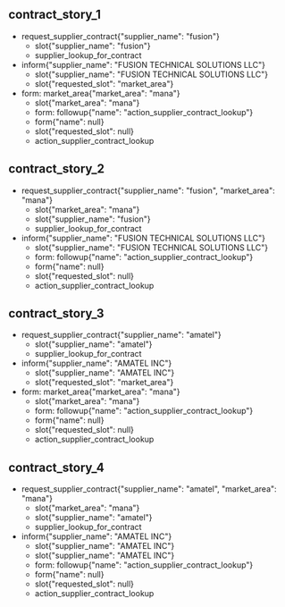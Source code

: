 ## contract_story_1
* request_supplier_contract{"supplier_name": "fusion"}
    - slot{"supplier_name": "fusion"}
    - supplier_lookup_for_contract
* inform{"supplier_name": "FUSION TECHNICAL SOLUTIONS LLC"}
    - slot{"supplier_name": "FUSION TECHNICAL SOLUTIONS LLC"}
    - slot{"requested_slot": "market_area"}
* form: market_area{"market_area": "mana"}
    - slot{"market_area": "mana"}
    - form: followup{"name": "action_supplier_contract_lookup"}
    - form{"name": null}
    - slot{"requested_slot": null}
    - action_supplier_contract_lookup

## contract_story_2
* request_supplier_contract{"supplier_name": "fusion", "market_area": "mana"}
    - slot{"market_area": "mana"}
    - slot{"supplier_name": "fusion"}
    - supplier_lookup_for_contract
* inform{"supplier_name": "FUSION TECHNICAL SOLUTIONS LLC"}
    - slot{"supplier_name": "FUSION TECHNICAL SOLUTIONS LLC"}
    - form: followup{"name": "action_supplier_contract_lookup"}
    - form{"name": null}
    - slot{"requested_slot": null}
    - action_supplier_contract_lookup

## contract_story_3
* request_supplier_contract{"supplier_name": "amatel"}
    - slot{"supplier_name": "amatel"}
    - supplier_lookup_for_contract
* inform{"supplier_name": "AMATEL INC"}
    - slot{"supplier_name": "AMATEL INC"}
    - slot{"requested_slot": "market_area"}
* form: market_area{"market_area": "mana"}
    - slot{"market_area": "mana"}
    - form: followup{"name": "action_supplier_contract_lookup"}
    - form{"name": null}
    - slot{"requested_slot": null}
    - action_supplier_contract_lookup

## contract_story_4
* request_supplier_contract{"supplier_name": "amatel", "market_area": "mana"}
    - slot{"market_area": "mana"}
    - slot{"supplier_name": "amatel"}
    - supplier_lookup_for_contract
* inform{"supplier_name": "AMATEL INC"}
    - slot{"supplier_name": "AMATEL INC"}
    - slot{"supplier_name": "AMATEL INC"}
    - form: followup{"name": "action_supplier_contract_lookup"}
    - form{"name": null}
    - slot{"requested_slot": null}
    - action_supplier_contract_lookup
